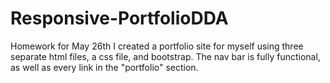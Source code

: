 # Responsive-PortfolioDDA
Homework for May 26th 
I created a portfolio site for myself using three separate html files, a css file, and bootstrap. The nav bar is fully functional, as well as every link in the "portfolio" section. 
